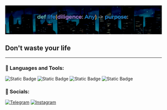 [![Header](https://github.com/Sinder7/Sinder7/blob/main/assets/header.png)](https://github.com/Sinder7/Sinder7/)

## Don't waste your life

---

### 🧰 Languages and Tools:
![Static Badge](https://img.shields.io/badge/-python-black?style=for-the-badge&logo=python&logoColor=%20yellow)
![Static Badge](https://img.shields.io/badge/-fastapi-black?style=for-the-badge&logo=fastapi&logoColor=green)
![Static Badge](https://img.shields.io/badge/-aiogram-black?style=for-the-badge&logo=telegram&logoColor=84bbf5)
![Static Badge](https://img.shields.io/badge/-flet-black?style=for-the-badge&logo=flutter&logoColor=b54069)


### 🔗 Socials:
[![Telegram](https://img.shields.io/badge/-telegram-black?style=for-the-badge&logo=telegram&logoColor=%12407d)](https://t.me/barticula)
[![Instagram](https://img.shields.io/badge/-Instagram-black?style=for-the-badge&logo=instagram&logoColor=B4068E)](https://www.instagram.com/rszekkp)

